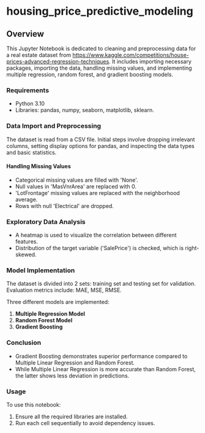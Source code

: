 # housing_price_predictive_modeling

## Overview
This Jupyter Notebook is dedicated to cleaning and preprocessing data for a real estate dataset from https://www.kaggle.com/competitions/house-prices-advanced-regression-techniques. It includes importing necessary packages, importing the data, handling missing values, and implementing multiple regression, random forest, and gradient boosting models.

### Requirements
- Python 3.10
- Libraries: pandas, numpy, seaborn, matplotlib, sklearn.

### Data Import and Preprocessing
The dataset is read from a CSV file. Initial steps involve dropping irrelevant columns, setting display options for pandas, and inspecting the data types and basic statistics.

#### Handling Missing Values
- Categorical missing values are filled with 'None'.
- Null values in 'MasVnrArea' are replaced with 0.
- 'LotFrontage' missing values are replaced with the neighborhood average.
- Rows with null 'Electrical' are dropped.

### Exploratory Data Analysis
- A heatmap is used to visualize the correlation between different features.
- Distribution of the target variable ('SalePrice') is checked, which is right-skewed.

### Model Implementation
The dataset is divided into 2 sets: training set and testing set for validation.  Evaluation metrics include: MAE, MSE, RMSE.

Three different models are implemented:
1. **Multiple Regression Model**
2. **Random Forest Model**
3. **Gradient Boosting**

### Conclusion
- Gradient Boosting demonstrates superior performance compared to Multiple Linear Regression and Random Forest.
- While Multiple Linear Regression is more accurate than Random Forest, the latter shows less deviation in predictions.

### Usage
To use this notebook:
1. Ensure all the required libraries are installed.
2. Run each cell sequentially to avoid dependency issues.
